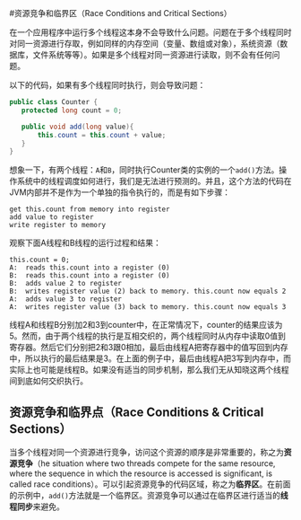 
#资源竞争和临界区（Race Conditions and Critical Sections）

在一个应用程序中运行多个线程这本身不会导致什么问题。问题在于多个线程同时对同一资源进行存取，例如同样的内存空间（变量、数组或对象），系统资源（数据库，文件系统等等）。如果是多个线程对同一资源进行读取，则不会有任何问题。

以下的代码，如果有多个线程同时执行，则会导致问题：

```Java
public class Counter {
   protected long count = 0;

   public void add(long value){
       this.count = this.count + value;
   }
}
```

想象一下，有两个线程：`A`和`B`，同时执行Counter类的实例的一个`add()`方法。操作系统中的线程调度如何进行，我们是无法进行预测的。并且，这个方法的代码在JVM内部并不是作为一个单独的指令执行的，而是有如下步骤：

```
get this.count from memory into register
add value to register
write register to memory
```

观察下面A线程和B线程的运行过程和结果：

```
this.count = 0;
A:  reads this.count into a register (0)
B:  reads this.count into a register (0)
B:  adds value 2 to register
B:  writes register value (2) back to memory. this.count now equals 2
A:  adds value 3 to register
A:  writes register value (3) back to memory. this.count now equals 3
 ```
 
 线程A和线程B分别加2和3到counter中，在正常情况下，counter的结果应该为5。然而，由于两个线程的执行是互相交织的，两个线程同时从内存中读取0值到寄存器。然后它们分别把2和3跟0相加，最后由线程A把寄存器中的值写回到内存中，所以执行的最后结果是3。在上面的例子中，最后由线程A把3写到内存中，而实际上也可能是线程B。如果没有适当的同步机制，那么我们无从知晓这两个线程间到底如何交织执行。
 


## 资源竞争和临界点（Race Conditions & Critical Sections）

当多个线程对同一个资源进行竞争，访问这个资源的顺序是非常重要的，称之为**资源竞争**（he situation where two threads compete for the same resource, where the sequence in which the resource is accessed is significant, is called race conditions）。可以引起资源竞争的代码区域，称之为**临界区**。在前面的示例中，`add()`方法就是一个临界区。资源竞争可以通过在临界区进行适当的**线程同步**来避免。


